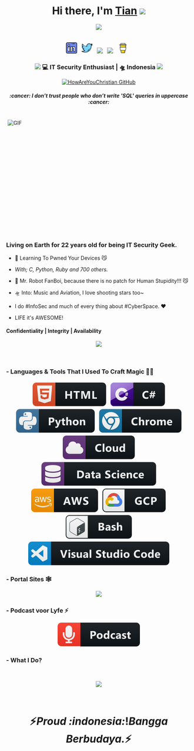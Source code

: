 <div align="center">
   <h1>Hi there, I'm <a href="https://s.id/howareyouchristian">Tian</a> <img src="https://media.giphy.com/media/hvRJCLFzcasrR4ia7z/giphy.gif" width="25px"> </h1>
   
   <center><img src="https://pronoun.cyou/x/y?subject=He&object=Him&height=30"></center>
   
   <br>
</div>

<p align='center'>
   <a href="https://linkedin.com/in/ChristianRonaldo"><img height="30" src="https://raw.githubusercontent.com/8bithemant/8bithemant/master/linkedin.png?raw=true"></a>&nbsp;&nbsp;
<a href="https://twitter.com/HowAreYouChrist"><img height="30" src="https://raw.githubusercontent.com/8bithemant/8bithemant/master/twitter.png?raw=true"></a>&nbsp;&nbsp;
<a href="https://instagr.am/HowAreYouChristian"><img height="30" src="https://img.icons8.com/doodle/512/000000/instagram-new.png"></a>&nbsp;&nbsp;
<a href="https://fb.me/HowAreYouChristian"><img height="30" src="https://img.icons8.com/doodle/512/000000/facebook-new.png"></a>&nbsp;&nbsp;
 <a href="https://buymeacoffee.com/HowAreYouChrist"><img height="30" src="https://raw.githubusercontent.com/8bithemant/8bithemant/master/coffee.jpg?raw=true"></a>&nbsp;&nbsp;
 </p>


<div align="center">
<h3><img src="https://media.giphy.com/media/WUlplcMpOCEmTGBtBW/giphy.gif" width="30"> 💻 IT Security Enthusiast | 🛸 Indonesia <img src="https://media.giphy.com/media/WUlplcMpOCEmTGBtBW/giphy.gif" width="30"></h3>
</div>


<p align="center">
   <a href="https://badges.pufler.dev/visits/howareyouchristian/howareyouchristian"> <img alt="HowAreYouChristian GitHub" src="https://badges.pufler.dev/visits/howareyouchristian/howareyouchristian"> </a>
 </p>
 
 <h5 align="center">
   <i>:cancer: I don’t trust people who don’t write 'SQL' queries in uppercase️ :cancer:</i>
  </h5>
 
 
<br />
<img align="right" height="330px" width="500px" alt="GIF" src="https://media.tenor.com/images/57ad40aee94c2f0919736b3c83171781/tenor.gif" />
<p align="center">
  <h3> Living on Earth for 22 years old for being IT Security Geek.</h3>
</p>

 - 🥀 Learning To Pwned Your Devices :smirk_cat:
 
 - <i>With; C, Python, Ruby and 700 others.</i>
   
 - 🔭 Mr. Robot FanBoi, because there is no patch for Human Stupidity!!! 😼

 - 🛸 Into: Music and Aviation, I love shooting stars too~
 
 - I do #InfoSec and much of every thing about #CyberSpace. :heart:
 
 - LIFE it's AWESOME!
 
 
 <p align="center">
  <h4>  Confidentiality | Integrity | Availability </h4>
   </p>


<!--  -->

<p align="center" >
<a href="https://github.com/anuraghazra/github-readme-stats"> 
    <img  src="https://github-readme-stats.vercel.app/api?username=howareyouchristian&&show_icons=true&theme=radical"/>
  </a>

</p>

<br />

### - Languages & Tools That I Used To Craft Magic :mage_man:

<p align="center">
  <!-- For more icons please follow  https://github.com/MikeCodesDotNET/ColoredBadges -->
  <img src="https://raw.githubusercontent.com/8bithemant/8bithemant/master/svg/dev/languages/html.svg" alt="html" style="vertical-align:top; margin:4px">    
  <img src="https://raw.githubusercontent.com/8bithemant/8bithemant/master/svg/dev/languages/csharp.svg" alt="csharp" style="vertical-align:top; margin:4px">
  <img src="https://raw.githubusercontent.com/8bithemant/8bithemant/master/svg/dev/languages/python.svg" alt="python" style="vertical-align:top; margin:4px">
  <img src="https://raw.githubusercontent.com/8bithemant/8bithemant/master/svg/dev/misc/chrome.svg" alt="chrome" style="vertical-align:top; margin:4px">
  <img src="https://raw.githubusercontent.com/8bithemant/8bithemant/master/svg/dev/misc/cloud.svg" alt="cloud" style="vertical-align:top; margin:4px">
  <img src="https://raw.githubusercontent.com/8bithemant/8bithemant/master/svg/dev/misc/datascience.svg" alt="datascience" style="vertical-align:top; margin:4px">
  <img src="https://raw.githubusercontent.com/8bithemant/8bithemant/master/svg/dev/services/aws.svg" alt="aws" style="vertical-align:top; margin:4px">
  <img src="https://raw.githubusercontent.com/8bithemant/8bithemant/master/svg/dev/services/gcp.svg" alt="gcp" style="vertical-align:top; margin:4px">
  <img src="https://raw.githubusercontent.com/8bithemant/8bithemant/master/svg/dev/tools/bash.svg" alt="bash" style="vertical-align:top; margin:4px">
  <img src="https://raw.githubusercontent.com/8bithemant/8bithemant/master/svg/dev/tools/visualstudio_code.svg" alt="vscode" style="vertical-align:top; margin:4px">
</p>


### - Portal Sites :spider_web:

<p align="center">
  <a href="https://s.id/howareyouchristian">
    <img src="https://img.icons8.com/wired/200/000000/domain.png"> 
  </a>
</p>


### - Podcast voor Lyfe ⚡️

<p align="center">
  <img src="https://raw.githubusercontent.com/8bithemant/8bithemant/master/svg/streaming/podcast.svg"> 
</p>


 ### - What I Do?

<br />

<p align="center">
   <img src="https://media.giphy.com/media/3oKIPcqmx1mpCOJJp6/giphy.gif" />
   </p>
   
   
<br />

<h1 align='center'>⚡️<i>Proud :indonesia:</i>!<i>Bangga Berbudaya.</i>⚡️</h1>
